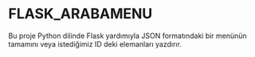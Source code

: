 # FLASK_ARABAMENU
 Bu proje Python dilinde Flask yardımıyla JSON formatındaki bir menünün tamamını veya istediğimiz ID deki elemanları yazdırır.
